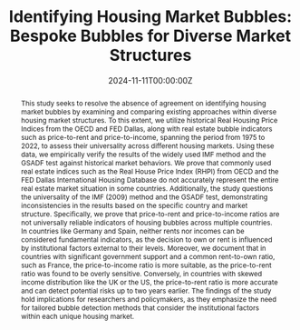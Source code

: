 ---
title: 'Identifying Housing Market Bubbles: Bespoke Bubbles for Diverse Market Structures'

# Authors
# If you created a profile for a user (e.g. the default `admin` user), write the username (folder name) here
# and it will be replaced with their full name and linked to their profile.
authors:
  - Malwina Rzepka

# Author notes (optional)
#author_notes:
#  - 'Equal contribution'
#  - 'Equal contribution'

date: '2024-11-11T00:00:00Z'
#doi: ''

# Schedule page publish date (NOT publication's date).
#publishDate: '2017-01-01T00:00:00Z'

# Publication type.
# Accepts a single type but formatted as a YAML list (for Hugo requirements).
# Enter a publication type from the CSL standard.
publication_types: ['poster-conference']

# Publication name and optional abbreviated publication name.
publication: Poster session @ American Economic Association's Annual Meeting
#publication_short: In *ICW*

abstract: This study seeks to resolve the absence of agreement on identifying housing market bubbles by examining and comparing existing approaches within diverse housing market structures. To this extent, we utilize historical Real Housing Price Indices from the OECD and FED Dallas, along with real estate bubble indicators such as price-to-rent and price-to-income, spanning the period from 1975 to 2022, to assess their universality across different housing markets. Using these data, we empirically verify the results of the widely used IMF method and the GSADF test against historical market behaviors. We prove that commonly used real estate indices such as the Real House Price Index (RHPI) from OECD and the FED Dallas International Housing Database do not accurately represent the entire real estate market situation in some countries. Additionally, the study questions the universality of the IMF (2009) method and the GSADF test, demonstrating inconsistencies in the results based on the specific country and market structure. Specifically, we prove that price-to-rent and price-to-income ratios are not universally reliable indicators of housing bubbles across multiple countries. In countries like Germany and Spain, neither rents nor incomes can be considered fundamental indicators, as the decision to own or rent is influenced by institutional factors external to their levels. Moreover, we document that in countries with significant government support and a common rent-to-own ratio, such as France, the price-to-income ratio is more suitable, as the price-to-rent ratio was found to be overly sensitive. Conversely, in countries with skewed income distribution like the UK or the US, the price-to-rent ratio is more accurate and can detect potential risks up to two years earlier. The findings of the study hold implications for researchers and policymakers, as they emphasize the need for tailored bubble detection methods that consider the institutional factors within each unique housing market. 

# Summary. An optional shortened abstract.
summary: This study evaluates methods for detecting housing market bubbles across diverse countries using data from 1975–2022. It reveals that widely used indicators, such as price-to-rent and price-to-income ratios, often fail to account for local market structures and institutional factors. The findings emphasize the need for tailored approaches to identify bubbles, offering critical insights for policymakers and researchers focused on housing market stability.

tags:
  - Housing Bubbles

# Display this page in the Featured widget?
featured: true

# Custom links (uncomment lines below)
# links:
# - name: Custom Link
#   url: http://example.org

url_pdf: ''
#url_code: 'https://github.com/HugoBlox/hugo-blox-builder'
#url_dataset: 'https://github.com/HugoBlox/hugo-blox-builder'
url_poster: ''
#rl_project: ''
#url_slides: ''
#url_source: 'https://github.com/HugoBlox/hugo-blox-builder'
#url_video: 'https://youtube.com'

# Featured image
# To use, add an image named `featured.jpg/png` to your page's folder.
image:
  caption: 'Image credit: [**Unsplash**](https://unsplash.com/photos/aerial-view-photo-of-buildings-during-daytime-THrqUpwwa_M)'
  focal_point: ''
  preview_only: false

# Associated Projects (optional).
#   Associate this publication with one or more of your projects.
#   Simply enter your project's folder or file name without extension.
#   E.g. `internal-project` references `content/project/internal-project/index.md`.
#   Otherwise, set `projects: []`.
Projects:
  - Visualizations

# Slides (optional).
#   Associate this publication with Markdown slides.
#   Simply enter your slide deck's filename without extension.
#   E.g. `slides: "example"` references `content/slides/example/index.md`.
#   Otherwise, set `slides: ""`.
#slides: example

---